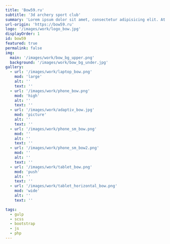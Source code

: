 ```yaml
---
title: 'Bow59.ru'
subtitle: '3d archery sport club'
summary: 'Lorem ipsum dolor sit amet, consectetur adipisicing elit. At debitis distinctio doloribus harum impedit modi quisquam rerum sit tempora vero.'
url-origin: 'https://bow59.ru'
logo: '/images/work/logo_bow.jpg'
displayOrder: 1
id: bow59
featured: true
permalink: false
img:
  main: '/images/work/bow_bg_upper.png'
  background: '/images/work/bow_bg_under.jpg'
gallery:
  - url: '/images/work/laptop_bow.png'
    mod: 'large'
    alt: ''
    text: ''
  - url: '/images/work/phone_bow.png'
    mod: 'high'
    alt: ''
    text: ''
  - url: '/images/work/adaptiv_bow.jpg'
    mod: 'picture'
    alt: ''
    text: ''
  - url: '/images/work/phone_sm_bow.png'
    mod: ''
    alt: ''
    text: ''
  - url: '/images/work/phone_sm_bow2.png'
    mod: ''
    alt: ''
    text: ''
  - url: '/images/work/tablet_bow.png'
    mod: 'push'
    alt: ''
    text: ''
  - url: '/images/work/tablet_horizontal_bow.png'
    mod: 'wide'
    alt: ''
    text: ''

tags:
  - gulp
  - scss
  - bootstrap
  - js
  - php
---
```

